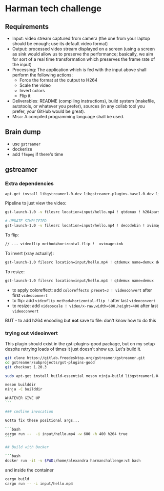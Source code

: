 # Harman tech challenge

## Requirements

- Input: video stream captured from camera (the one from your laptop should be enough; use its default video format)
- Output: processed video stream displayed on a screen (using a screen as sink would allow us to preserve the performance; basically, we aim for sort of a real time transformation which preserves the frame rate of the input)
- Processing: The application which is fed with the input above shall perform the following actions:
  - Force the format at the output to H264
  - Scale the video
  - Invert colors
  - Flip it
- Deliverables: README (compiling instructions), build system (makefile, autotools, or whatever you prefer), sources (in any collab tool you prefer, your GitHub would be great).
- Misc: A compiled programming language shall be used.

## Brain dump

- use `gstreamer`
- dockerize
- add `ffmpeg` if there's time

## gstreamer

### Extra dependencies

```bash
apt-get install libgstreamer1.0-dev libgstreamer-plugins-base1.0-dev libgstreamer-plugins-bad1.0-dev gstreamer1.0-plugins-base gstreamer1.0-plugins-good gstreamer1.0-plugins-bad gstreamer1.0-plugins-ugly gstreamer1.0-libav gstreamer1.0-tools gstreamer1.0-x gstreamer1.0-alsa gstreamer1.0-gl gstreamer1.0-gtk3 gstreamer1.0-qt5 gstreamer1.0-pulseaudio
```

Pipeline to just view the video:

```bash
gst-launch-1.0 -v filesrc location=input/hello.mp4 ! qtdemux ! h264parse ! avdec_h264 ! videoconvert ! xvimagesink

# UPDATE SIMPLIFIED
gst-launch-1.0 -v filesrc location=input/hello.mp4 ! decodebin ! xvimagesink
```

To flip:

```bash
// ... videoflip method=horizontal-flip !  xvimagesink
```

To invert (xray actually):

```bash
gst-launch-1.0 filesrc location=input/hello.mp4 ! qtdemux name=demux demux.video_0 ! avdec_h264 ! videoconvert ! coloreffects preset=3 ! videoconvert ! videoflip method=horizontal-flip ! xvimagesink
```

To resize:

```bash
gst-launch-1.0 filesrc location=input/hello.mp4 ! qtdemux name=demux   demux.video_0 ! avdec_h264 ! videoconvert ! coloreffects preset=3 ! videoconvert ! videoscale ! video/x-raw,width=600,height=400 ! videoflip method=horizontal-flip ! xvimagesink
```

- to apply coloreffect: add `coloreffects preset=3 ! videoconvert` after first `videoconvert`
- to flip: add `videoflip method=horizontal-flip !` after last `videoconvert`
- to resize: add `videoscale ! video/x-raw,width=600,height=400` after last `videoconvert`

BUT - to add h264 encoding but **not** save to file: don't know how to do this

### trying out videoinvert

This plugin should exist in the gst-plugins-good package, but on my setup despite retrying loads of times
it just doesn't show up. Let's build it.

````bash
git clone https://gitlab.freedesktop.org/gstreamer/gstreamer.git
cd gstreamer/subprojects/gst-plugins-good
git checkout 1.20.3

sudo apt-get install build-essential meson ninja-build libgstreamer1.0-dev libgstreamer-plugins-base1.0-dev

meson builddir
ninja -C builddir

WHATEVER GIVE UP
```

### cmdline invocation

Gotta fix these positional args...

```bash
cargo run --  -i input/hello.mp4 -w 600 -h 400 h264 true
```

## Build with Docker

```bash
docker run -it -v $PWD:/home/alexandra harmanchallenge:v3 bash
````

and inside the container

```bash
cargo build
cargo run -- -i input/hello.mp4
```
